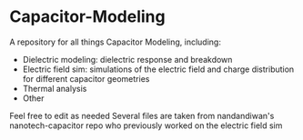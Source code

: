 # Capacitor-Modeling
A repository for all things Capacitor Modeling, including:
 - Dielectric modeling: dielectric response and breakdown
 - Electric field sim: simulations of the electric field and charge distribution for different capacitor geometries
 - Thermal analysis
 - Other

Feel free to edit as needed
Several files are taken from nandandiwan's nanotech-capacitor repo who previously worked on the electric field sim
